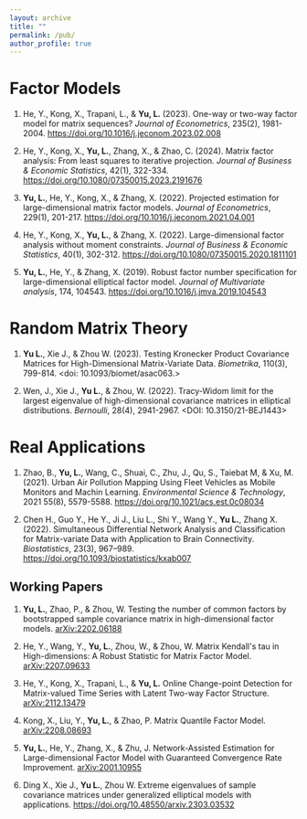```yaml
---
layout: archive
title: ""
permalink: /pub/
author_profile: true
---
```



Factor Models
======
1.	He, Y., Kong, X., Trapani, L., & **Yu, L.** (2023). One-way or two-way factor model for matrix sequences? *Journal of Econometrics*, 235(2), 1981-2004. <https://doi.org/10.1016/j.jeconom.2023.02.008>

1. 	He, Y., Kong, X., **Yu, L.**, Zhang, X., & Zhao, C. (2024). Matrix factor analysis: From least squares to iterative projection. *Journal of Business & Economic Statistics*, 42(1), 322-334. <https://doi.org/10.1080/07350015.2023.2191676>

1. **Yu, L.**, He, Y., Kong, X., & Zhang, X. (2022). Projected estimation for large-dimensional matrix factor models. *Journal of Econometrics*, 229(1), 201-217. <https://doi.org/10.1016/j.jeconom.2021.04.001>

1. He, Y., Kong, X., **Yu, L.**, & Zhang, X. (2022). Large-dimensional factor analysis without moment constraints. *Journal of Business & Economic Statistics*, 40(1), 302-312. <https://doi.org/10.1080/07350015.2020.1811101>

1. **Yu, L.**, He, Y., & Zhang, X. (2019). Robust factor number specification for large-dimensional elliptical factor model. *Journal of Multivariate analysis*, 174, 104543. <https://doi.org/10.1016/j.jmva.2019.104543>

Random Matrix Theory
======
1. **Yu L.**, Xie J., & Zhou W. (2023). Testing Kronecker Product Covariance Matrices for High-Dimensional Matrix-Variate Data. *Biometrika*, 110(3), 799-814. <doi: 10.1093/biomet/asac063.>

1. Wen, J., Xie J., **Yu L.**, & Zhou, W. (2022). Tracy-Widom limit for the largest eigenvalue of high-dimensional covariance matrices in elliptical distributions. *Bernoulli*, 28(4), 2941-2967. <DOI: 10.3150/21-BEJ1443>

Real Applications
======
1. Zhao, B., **Yu, L.**, Wang, C., Shuai, C., Zhu, J., Qu, S., Taiebat M, & Xu, M. (2021). Urban Air Pollution Mapping Using Fleet Vehicles as Mobile Monitors and Machin Learning. *Environmental Science & Technology*, 2021 55(8), 5579-5588. <https://doi.org/10.1021/acs.est.0c08034>

1. Chen H., Guo Y., He Y., Ji J., Liu L., Shi Y., Wang Y., **Yu L.**, Zhang X. (2022). Simultaneous Differential Network Analysis and Classification for Matrix-variate Data with Application to Brain Connectivity. *Biostatistics*, 23(3), 967–989. <https://doi.org/10.1093/biostatistics/kxab007>

Working Papers
------
1. **Yu, L.**, Zhao, P., & Zhou, W. Testing the number of common factors by bootstrapped sample covariance matrix in high-dimensional factor models. <arXiv:2202.06188>

1. He, Y., Wang, Y., **Yu, L.**, Zhou, W., & Zhou, W. Matrix Kendall's tau in High-dimensions: A Robust Statistic for Matrix Factor Model. <arXiv:2207.09633>

1. He, Y., Kong, X., Trapani, L., & **Yu, L.** Online Change-point Detection for Matrix-valued Time Series with Latent Two-way Factor Structure. <arXiv:2112.13479>

1. Kong, X., Liu, Y., **Yu, L.**, & Zhao, P. Matrix Quantile Factor Model. <arXiv:2208.08693>

1. **Yu, L.**, He, Y., Zhang, X., & Zhu, J. Network-Assisted Estimation for Large-dimensional Factor Model with Guaranteed Convergence Rate Improvement.  <arXiv:2001.10955>

1. Ding X., Xie J., **Yu L.**, Zhou W. Extreme eigenvalues of sample covariance matrices under generalized elliptical models with applications. <https://doi.org/10.48550/arxiv.2303.03532>







